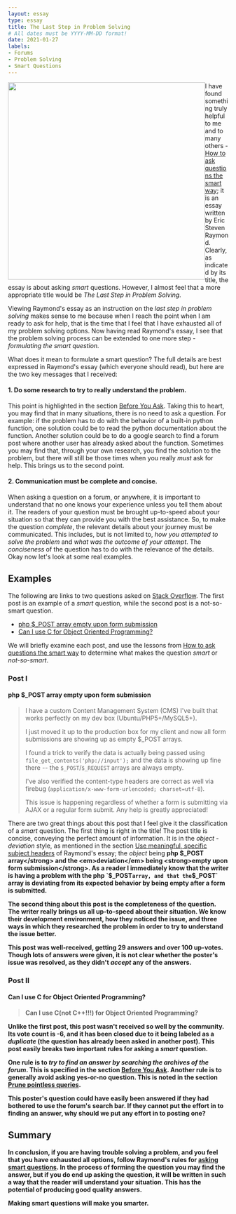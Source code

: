 ```yaml
---
layout: essay
type: essay
title: The Last Step in Problem Solving
# All dates must be YYYY-MM-DD format!
date: 2021-01-27
labels:
- Forums
- Problem Solving
- Smart Questions
---
```


<img style="float: left;" src="gear_head.png" width="450">

I have found something truly helpful to me and to many others - [How to ask questions the smart way](http://www.catb.org/esr/faqs/smart-questions.html);
it is an essay written by Eric Steven Raymond. Clearly, as indicated by its title, the essay is about asking <em>smart</em> questions. However, I almost 
feel that a more appropriate title would be <em>The Last Step in Problem Solving.</em> 

Viewing Raymond's essay as an instruction on the <em>last step in problem solving</em> makes sense to me because when I reach the point when I am 
ready to ask for help, that is the time that I feel that I have exhausted all of my problem solving options. Now having read Raymond's essay, I see that 
the problem solving process can be extended to one more step - <em>formulating the smart question.</em> 

What does it mean to formulate a smart question? The full details are best expressed in Raymond's essay (which everyone should read), but here are the two 
key messages that I received:

#### 1. Do some research to try to really understand the problem.
This point is highlighted in the section [Before You Ask](http://www.catb.org/esr/faqs/smart-questions.html#before). Taking this to heart, you may find that
in many situations, there is no need to ask a question. For example: if the problem has to do with the behavior of a built-in python function, one solution
could be to read the python documentation about the function. Another solution could be to do a google search to find a forum post where another user has already
asked about the function. Sometimes you may find that, through your own research, you find the solution to the problem, but there will still be those times
when you really <em>must</em> ask for help. This brings us to the second point.

#### 2. Communication must be complete and concise.
When asking a question on a forum, or anywhere, it is important to understand that no one knows your experience unless you tell them about it. The readers of 
your question must be brought up-to-speed about your situation so that they can provide you with the best assistance. So, to make the question <em>complete</em>,
the relevant details about your journey must be communicated. This includes, but is not limited to, <em>how you attempted to solve the problem</em> and 
<em>what was the outcome of your attempt</em>. The <em>conciseness</em> of the question has to do with the relevance of the details. Okay now let's look at some
real examples.

## Examples

The following are links to two questions asked on [Stack Overflow](https://stackoverflow.com/). The first post is an example of a <em>smart</em> question, while
the second post is a not-so-smart question.
- [php $_POST array empty upon form submission](https://stackoverflow.com/questions/1282909/php-post-array-empty-upon-form-submission)
- [Can I use C for Object Oriented Programming?](https://stackoverflow.com/questions/9224855/can-i-use-c-for-object-oriented-programming)

We will briefly examine each post, and use the lessons from [How to ask questions the smart way](http://www.catb.org/esr/faqs/smart-questions.html) to determine
what makes the question <em>smart</em> or <em>not-so-smart</em>.

### Post I

#### php $_POST array empty upon form submission

>I have a custom Content Management System (CMS) I've built that works perfectly on my dev box (Ubuntu/PHP5+/MySQL5+). 
> 
> I just moved it up to the production box for my client and now all form submissions are showing up as empty $_POST arrays. 
> 
> I found a trick to verify the data is actually being passed using `file_get_contents('php://input');` and the data is showing up fine there -- the `$_POST`/`$_REQUEST` arrays are always empty.
> 
> I've also verified the content-type headers are correct as well via firebug (`application/x-www-form-urlencoded; charset=utf-8`).
> 
> This issue is happening regardless of whether a form is submitting via AJAX or a regular form submit. 
> Any help is greatly appreciated!

There are two great things about this post that I feel give it the classification of a <em>smart</em> question. The first thing is right in the title! The post 
title is concise, conveying the perfect amount of information. It is in the <em>object - deviation</em> style, as mentioned in the section 
[Use meaningful, specific subject headers](http://www.catb.org/esr/faqs/smart-questions.html#bespecific) of Raymond's essay; the <em>object</em> being 
<strong>php $_POST array</strong> and the <em>deviation</em> being <strong>empty upon form submission</strong>. As a reader I immediately know that the writer 
is having a problem with the php `$_POST` array, and that the `$_POST` array is deviating from its expected behavior by being empty after a form is submitted.

The second thing about this post is the completeness of the question. The writer really brings us all up-to-speed about their situation. We know their development 
environment, how they noticed the issue, and three ways in which they researched the problem in order to try to understand the issue better. 

This post was well-received, getting 29 answers and over 100 up-votes. Though lots of answers were given, it is not clear whether the poster's issue was resolved, 
as they didn't <em>accept</em> any of the answers.

### Post II

#### Can I use C for Object Oriented Programming?

>Can I use C(not C++!!!) for Object Oriented Programming?

Unlike the first post, this post wasn't received so well by the community. Its vote count is -6, and it has been closed due to it being labeled as a 
<em>duplicate</em> (the question has already been asked in another post). This post easily breaks two important rules for asking a <em>smart</em> question.

One rule is to <em>try to find an answer by searching the archives of the forum</em>. This is specified in the section [Before You Ask](http://www.catb.org/esr/faqs/smart-questions.html#before).
Another rule is to generally avoid asking yes-or-no question. This is noted in the section [Prune pointless queries](http://www.catb.org/esr/faqs/smart-questions.html#prune).

This poster's question could have easily been answered if they had bothered to use the forum's search bar. If they cannot put the effort in to finding an answer,
why should we put any effort in to posting one?

## Summary

In conclusion, if you are having trouble solving a problem, and you feel that you have exhausted all options, follow Raymond's rules for [asking smart questions](http://www.catb.org/esr/faqs/smart-questions.html).
In the process of forming the question you may find the answer, but if you do end up asking the question, it will be written in such a way that the reader will 
understand your situation. This has the potential of producing good quality answers. 

Making smart questions will make you smarter.